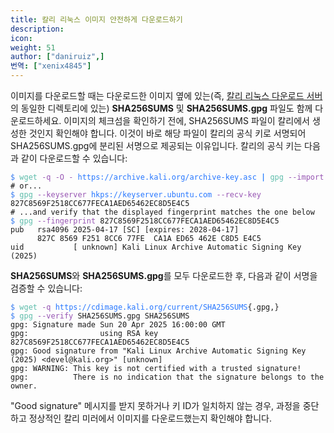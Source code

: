 ```yaml
---
title: 칼리 리눅스 이미지 안전하게 다운로드하기
description:
icon:
weight: 51
author: ["daniruiz",]
번역: ["xenix4845"]
---
```


이미지를 다운로드할 때는 다운로드한 이미지 옆에 있는(즉, [칼리 리눅스 다운로드 서버](http://cdimage.kali.org/)의 동일한 디렉토리에 있는) **SHA256SUMS** 및 **SHA256SUMS.gpg** 파일도 함께 다운로드하세요. 이미지의 체크섬을 확인하기 전에, SHA256SUMS 파일이 칼리에서 생성한 것인지 확인해야 합니다. 이것이 바로 해당 파일이 칼리의 공식 키로 서명되어 SHA256SUMS.gpg에 분리된 서명으로 제공되는 이유입니다. 칼리의 공식 키는 다음과 같이 다운로드할 수 있습니다:

<!--
```
$ wget -q -O - https://archive.kali.org/archive-key.asc | gpg --import
# or...
$ gpg --keyserver hkps://keys.openpgp.org --recv-key 827C8569F2518CC677FECA1AED65462EC8D5E4C5
# ...and verify that the displayed fingerprint matches the one below
$ gpg --fingerprint 827C8569F2518CC677FECA1AED65462EC8D5E4C5
pub   rsa4096 2025-04-17 [SC] [expires: 2028-04-17]
      827C 8569 F251 8CC6 77FE  CA1A ED65 462E C8D5 E4C5
uid           [ unknown] Kali Linux Archive Automatic Signing Key (2025) <devel@kali.org>
```

Color highlighted with "Copy as HTML" from gnome-terminal
-->
<pre><code class="nohighlight"><!-- New link hack
--><font color="#367BF0">$</font> <font color="#5EBDAB">wget</font> <font color="#9755B3">-q</font> <font color="#9755B3">-O</font> <font color="#9755B3">-</font> <font color="#2777ff">https://archive.kali.org/archive-key.asc</font> <font color="#277FFF"><b>|</b></font> <font color="#5EBDAB">gpg</font> <font color="#9755B3">--import</font>
# or...
<font color="#367BF0">$</font> <font color="#5EBDAB">gpg</font> <font color="#9755B3">--keyserver</font> <font color="#2777ff">hkps://keyserver.ubuntu.com</font> <font color="#9755B3">--recv-key</font> 827C8569F2518CC677FECA1AED65462EC8D5E4C5
# ...and verify that the displayed fingerprint matches the one below
<font color="#367BF0">$</font> <font color="#5EBDAB">gpg</font> <font color="#9755B3">--fingerprint</font> 827C8569F2518CC677FECA1AED65462EC8D5E4C5
pub   rsa4096 2025-04-17 [SC] [expires: 2028-04-17]
      827C 8569 F251 8CC6 77FE  CA1A ED65 462E C8D5 E4C5
uid           [ unknown] Kali Linux Archive Automatic Signing Key (2025) <devel@kali.org>
</code></pre>

**SHA256SUMS**와 **SHA256SUMS.gpg**를 모두 다운로드한 후, 다음과 같이 서명을 검증할 수 있습니다:

<!--
```
$ wget -q https://cdimage.kali.org/current/SHA256SUMS{.gpg,}
$ gpg --verify SHA256SUMS.gpg SHA256SUMS
gpg: Signature made Sun 20 Apr 2025 16:00:00 GMT
gpg:                using RSA key 827C8569F2518CC677FECA1AED65462EC8D5E4C5
gpg: Good signature from "Kali Linux Archive Automatic Signing Key (2025) <devel@kali.org>" [unknown]
gpg: WARNING: This key is not certified with a trusted signature!
gpg:          There is no indication that the signature belongs to the owner.
```

Color highlighted with "Copy as HTML" from gnome-terminal
-->
<pre><code class="nohighlight"><!-- New link hack
--><font color="#367BF0">$</font> <font color="#5EBDAB">wget</font> <font color="#9755B3">-q</font> <font color="#2777ff">https://cdimage.kali.org/current/SHA256SUMS</font>{.gpg,}
<font color="#367BF0">$</font> <font color="#5EBDAB">gpg</font> <font color="#9755B3">--verify</font> SHA256SUMS.gpg SHA256SUMS
gpg: Signature made Sun 20 Apr 2025 16:00:00 GMT
gpg:                using RSA key 827C8569F2518CC677FECA1AED65462EC8D5E4C5
gpg: Good signature from "Kali Linux Archive Automatic Signing Key (2025) &lt;devel@kali.org&gt;" [unknown]
gpg: WARNING: This key is not certified with a trusted signature!
gpg:          There is no indication that the signature belongs to the owner.
</code></pre>

"Good signature" 메시지를 받지 못하거나 키 ID가 일치하지 않는 경우, 과정을 중단하고 정상적인 칼리 미러에서 이미지를 다운로드했는지 확인해야 합니다.
